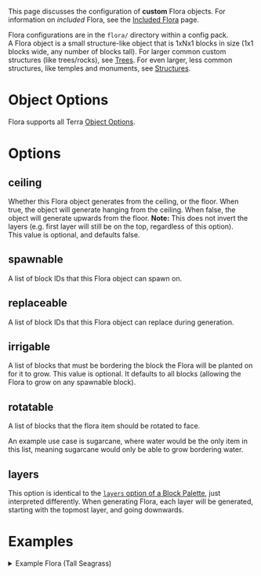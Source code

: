 This page discusses the configuration of **custom** Flora objects. For information on *included* Flora, see the
[Included Flora](./Included-Flora) page.

Flora configurations are in the `flora/` directory within a config pack.   
A Flora object is a small structure-like object that is 1xNx1 blocks in size (1x1 blocks wide, any number of blocks
tall). For larger common custom structures (like trees/rocks), see [Trees](./Tree-Configuration). For even larger,
less common structures, like temples and monuments, see [Structures](./Structure-Configuration).

# Object Options
Flora supports all Terra [Object Options](./Objects).


# Options

## ceiling
Whether this Flora object generates from the ceiling, or the floor.
When true, the object will generate hanging from the ceiling.
When false, the object will generate upwards from the floor.
**Note:** This does not invert the layers (e.g. first layer will still be on the top, regardless of this option).   
This value is optional, and defaults false.

## spawnable
A list of block IDs that this Flora object can spawn on.

## replaceable
A list of block IDs that this Flora object can replace during generation.

## irrigable
A list of blocks that must be bordering the block the Flora will be planted on for it to grow. This value is optional.
It defaults to all blocks (allowing the Flora to grow on any spawnable block).    

## rotatable
A list of blocks that the flora item should be rotated to face. 

An example use case is sugarcane, where water would be the only item in this list, meaning sugarcane would only
be able to grow bordering water.

## layers
This option is identical to the [`layers` option of a Block Palette](./Palette-Configuration#layers), just interpreted
differently. When generating Flora, each layer will be generated, starting with the topmost layer, and going downwards.

# Examples

<details>
<summary>Example Flora (Tall Seagrass)</summary>

```yaml
layers:
  - materials:
      - "minecraft:tall_seagrass[half=upper]": 1
    layers: 1
  - materials:
      - "minecraft:tall_seagrass[half=lower]": 1
    layers: 1
id: TALL_SEAGRASS
name: "Tall Sea Grass"
spawnable:
  - "minecraft:sand"
  - "minecraft:stone"
  - "minecraft:red_sand"
  - "minecraft:gravel"
  - "minecraft:dirt"
replaceable:
  - "minecraft:water"
```

This config will generate a 2-block Seagrass plant.     
The top layer of the palette is `tall_seagrass`, set to the upper half variant.    
The second (bottom) layer of the palette is `tall_seagrass`, set to the bottom half variant.    

This Flora object can generate on Sand, Stone, Red Sand, Gravel, and Dirt. It can only replace Water blocks.

</details>